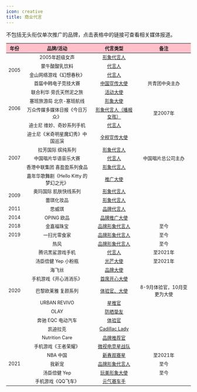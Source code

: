```yaml
---
icon: creative
title: 商业代言
---
```


不包括无头衔仅单次推广的品牌，点击表格中的链接可查看相关媒体报道。

<table style="text-align:center; font-size:90%; width:100%; display:table">
<thead>
<tr>
    <th style="background:pink">年份</th>
    <th style="background:pink">品牌/活动</th>
    <th style="background:pink">代言类型</th>
    <th style="background:pink">备注</th>
</tr>
</thead>
<tbody>
<tr>
    <td rowspan="4">2005</td>
    <td>2005年超级女声</td>
    <td><a href="http://ent.sina.com.cn/s/m/2005-02-25/1202662163.html" target="_blank" rel="noopener noreferrer">形象代言人</a></td>
    <td></td>
</tr>
<tr>
    <td>蒙牛酸酸乳饮料</td>
    <td><a href="http://ent.sina.com.cn/s/m/2005-02-25/1202662163.html" target="_blank" rel="noopener noreferrer">代言人</a></td>
    <td></td>
</tr>
<tr>
    <td>金山网络游戏《幻想春秋》</td>
    <td><a href="https://games.sina.com.cn/o/n/2005-05-12/1131102866.shtml" target="_blank" rel="noopener noreferrer">代言人</a></td>
    <td></td>
</tr>
<tr>
    <td>首届中韩电子竞技大赛</td>
    <td><a href="http://ent.sina.com.cn/y/2005-08-19/1210815039.html" target="_blank" rel="noopener noreferrer">中国宣传大使</a></td>
    <td>共青团中央主办</td>
</tr>
<tr>
    <td rowspan="4">2006</td>
    <td>联合利华 旁氏天然泥之旅</td>
    <td><a href="https://yule.sohu.com/20060708/n244152951.shtml" target="_blank" rel="noopener noreferrer">活动大使</a></td>
    <td></td>
</tr>
<tr>
    <td>塞班旅游局 北京-塞班航线</td>
    <td><a href="http://music.yule.sohu.com/20061216/n247082953.shtml" target="_blank" rel="noopener noreferrer">形象大使</a></td>
    <td></td>
</tr>
<tr>
    <td>万众传媒多媒体日报《今日万众》</td>
    <td><a href="http://tech.sina.com.cn/m/2006-06-09/1434983172.shtml" target="_blank" rel="noopener noreferrer">形象代言人（播报女孩）</a></td>
    <td>至2007年</td>
</tr>
<tr>
    <td>迪士尼 维妙、奇妙系列手机</td>
    <td><a href="http://music.yule.sohu.com/20061012/n245764187.shtml" target="_blank" rel="noopener noreferrer">代言人</a></td>
    <td></td>
</tr>
<tr>
    <td rowspan="5">2007</td>
    <td>迪士尼《米奇明星魔幻秀》中国巡演</td>
    <td><a href="http://ent.sina.com.cn/j/2007-06-19/18121604403.shtml" target="_blank" rel="noopener noreferrer">全程宣传大使</a></td>
    <td></td>
</tr>
<tr>
    <td>拉芳国际 缤纯系列</td>
    <td><a href="http://www.iqiyi.com/w_19rsf12n35.html" target="_blank" rel="noopener noreferrer">形象代言人</a></td>
    <td></td>
</tr>
<tr>
    <td>中国唱片华语音乐大赛</td>
    <td><a href="http://ent.sina.com.cn/y/2007-09-03/10021700266.shtml" target="_blank" rel="noopener noreferrer">代言人</a></td>
    <td>中国唱片总公司主办</td>
</tr>
<tr>
    <td>香港中联集团 喜盈盈系列食品</td>
    <td><a href="https://www.bilibili.com/video/BV1vk4y1d7p6" target="_blank" rel="noopener noreferrer">形象代言人</a></td>
    <td></td>
</tr>
<tr>
    <td>嘉年华歌舞剧《Hello Kitty 的梦幻之光》</td>
    <td><a href="https://cul.sohu.com/20071011/n252595682.shtml" target="_blank" rel="noopener noreferrer">推广大使</a></td>
    <td></td>
</tr>
<tr>
    <td rowspan="2">2009</td>
    <td>奥玛国际 肌肤快线系列</td>
    <td><a href="http://vic.sina.com.cn/news/27/2009/0821/4725.html" target="_blank" rel="noopener noreferrer">形象代言人</a></td>
    <td></td>
</tr>
<tr>
    <td>蕾琪化妆品</td>
    <td><a href="https://v.qq.com/x/page/b01403whyt5.html" target="_blank" rel="noopener noreferrer">形象代言人</a></td>
    <td></td>
</tr>
<tr>
    <td>2011</td>
    <td>思威琪</td>
    <td><a href="http://www.isfashion.com/fashion/20161127/70031.html" target="_blank" rel="noopener noreferrer">品牌代言人</a></td>
    <td></td>
</tr>
<tr>
    <td>2014</td>
    <td>OPING 欧品</td>
    <td><a href="https://xian.qq.com/a/20140925/069752.htm" target="_blank" rel="noopener noreferrer">品牌推广大使</a></td>
    <td></td>
</tr>
<tr>
    <td>2018</td>
    <td>金嘉福珠宝</td>
    <td><a href="http://www.kingkaifook.com/news/53.html" target="_blank" rel="noopener noreferrer">品牌形象代言人</a></td>
    <td>至今</td>
</tr>
<tr>
    <td>2019</td>
    <td>一扫光零食家</td>
    <td><a href="https://weibo.com/5426667447/I55Aopkw4" target="_blank" rel="noopener noreferrer">品牌形象代言人</a></td>
    <td>至今</td>
</tr>
<tr>
    <td rowspan="11">2020</td>
    <td>热风</td>
    <td><a href="http://news.efu.com.cn/newsview-1314400-1.html" target="_blank" rel="noopener noreferrer">品牌形象代言人</a></td>
    <td>至今</td>
</tr>
<tr>
    <td>腾讯黑鲨游戏手机</td>
    <td><a href="http://vr.sina.com.cn/news/hz/2020-07-29/doc-iivhuipn5741690.shtml" target="_blank" rel="noopener noreferrer">代言人</a></td>
    <td>至2021年</td>
</tr>
<tr>
    <td>汤臣倍健 Yep 小粉瓶</td>
    <td><a href="https://socialbeta.com/c/4084" target="_blank" rel="noopener noreferrer">光芒大使</a></td>
    <td>至2021年</td>
</tr>
<tr>
    <td>海飞丝</td>
    <td><a href="http://www.sohu.com/a/412544673_467279" target="_blank" rel="noopener noreferrer">品牌大使</a></td>
    <td></td>
</tr>
<tr>
    <td>手机游戏《开心消消乐》</td>
    <td><a href="https://weibo.com/3653487227/JguQS0Y7s" target="_blank" rel="noopener noreferrer">首席开心大使</a></td>
    <td></td>
</tr>
<tr>
    <td>巴黎欧莱雅 复颜系列</td>
    <td><a href="https://www.cbndata.com/information/85417" target="_blank" rel="noopener noreferrer">体验官、大使</a></td>
    <td>8-9月体验官，10月变更为大使</td>
</tr>
<tr>
    <td>URBAN REVIVO</td>
    <td><a href="https://weibo.com/7478524420/Jn9FbDi0W" target="_blank" rel="noopener noreferrer">星推官</a></td>
    <td></td>
</tr>
<tr>
    <td>OLAY</td>
    <td><a href="https://weibo.com/2964573141/JfsYfpD5v" target="_blank" rel="noopener noreferrer">防晒挚友</a></td>
    <td></td>
</tr>
<tr>
    <td>奔驰 EQC 电动汽车</td>
    <td><a href="https://weibo.com/5664119488/J2v02oWIa" target="_blank" rel="noopener noreferrer">体验官</a></td>
    <td></td>
</tr>
<tr>
    <td>凯迪拉克</td>
    <td><a href="https://www.xinpianchang.com/a10916138" target="_blank" rel="noopener noreferrer">Cadillac Lady</a></td>
    <td></td>
</tr>
<tr>
    <td>Nutrition Care</td>
    <td><a href="https://weibo.com/5985137686/JolV4usQd" target="_blank" rel="noopener noreferrer">品牌推荐官</a></td>
    <td></td>
</tr>
<tr>
    <td rowspan="5">2021</td>
    <td>手机游戏《王者荣耀》</td>
    <td><a href="https://weibo.com/6479255096/JDLrvoQYX" target="_blank" rel="noopener noreferrer">微视电竞星战队</a></td>
    <td></td>
</tr>
<tr>
    <td>NBA 中国</td>
    <td><a href="https://nbachina.qq.com/a/20210205/006168.htm" target="_blank" rel="noopener noreferrer">新春观赛星</a></td>
    <td>至2021年</td>
</tr>
<tr>
    <td>我新宠</td>
    <td><a href="http://ent.ynet.com/2021/05/20/3285994t1254.html" target="_blank" rel="noopener noreferrer">品牌形象代言人</a></td>
    <td>至今</td>
</tr>
<tr>
    <td>汤臣倍健 Yep</td>
    <td><a href="https://www.prnasia.com/story/313822-1.shtml" target="_blank" rel="noopener noreferrer">玩美形象大使</a></td>
    <td>至今</td>
</tr>
<tr>
    <td>手机游戏《QQ飞车》</td>
    <td><a href="https://weibo.com/6444402026/KkVJxoBJH" target="_blank" rel="noopener noreferrer">元气赛车手</a></td>
    <td></td>
</tr>
</tbody>
</table>